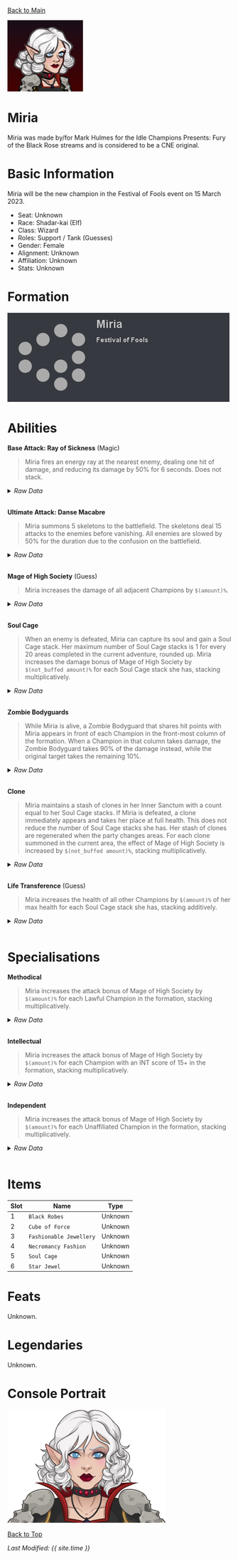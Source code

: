 [Back to Main](index.md)

![PC Portrait](images/portrait_miria.png)

# Miria

Miria was made by/for Mark Hulmes for the Idle Champions Presents: Fury of the Black Rose streams and is considered to be a CNE original.

# Basic Information

Miria will be the new champion in the Festival of Fools event on 15 March 2023.

* Seat: Unknown
* Race: Shadar-kai (Elf)
* Class: Wizard
* Roles: Support / Tank (Guesses)
* Gender: Female
* Alignment: Unknown
* Affiliation: Unknown
* Stats: Unknown

# Formation

![Formation Layout](images/formation_miria.png)

# Abilities

**Base Attack: Ray of Sickness** (Magic)
> Miria fires an energy ray at the nearest enemy, dealing one hit of damage, and reducing its damage by 50% for 6 seconds. Does not stack.
<details><summary><em>Raw Data</em></summary>
<p>
<pre>
{
    "description": "Miria fires an energy ray at the nearest enemy, dealing one hit of damage, and reducing its damage by 50% for 6 seconds. Does not stack.",
    "long_description": "",
    "damage_modifier": 1,
    "damage_types": ["magic"],
    "graphic_id": 0,
    "target": "front",
    "aoe_radius": 0,
    "tags": ["ranged"],
    "num_targets": 1,
    "animations": [{
        "effect_frames": {"projectile": {
            "effect_string": "effect_def,1448",
            "apply_to_hit_monsters": true
        }},
        "sound_frames": {"1": 184},
        "hit_sound": -1,
        "shoot_offset_y": -20,
        "shoot_offset_x": 70,
        "always_new_targets": true,
        "projectile_graphic_id": 1,
        "type": "ranged_attack",
        "projectile": "ray_of_sickness",
        "shoot_frame": 12
    }],
    "name": "Ray of Sickness",
    "cooldown": 6,
    "id": 601
}
</pre>
</p>
</details>
<br />

**Ultimate Attack: Danse Macabre**
> Miria summons 5 skeletons to the battlefield. The skeletons deal 15 attacks to the enemies before vanishing. All enemies are slowed by 50% for the duration due to the confusion on the battlefield.
<details><summary><em>Raw Data</em></summary>
<p>
<pre>
{
    "description": "Miria summons skeletons to fight for her. All enemies are slowed due to the confusion on the battlefield.",
    "long_description": "Miria summons 5 skeletons to the battlefield. The skeletons deal 15 attacks to the enemies before vanishing. All enemies are slowed by 50% for the duration due to the confusion on the battlefield.",
    "damage_modifier": 0.03,
    "damage_types": ["melee"],
    "graphic_id": 18268,
    "target": "none",
    "aoe_radius": 0,
    "tags": [
        "ultimate",
        "ranged"
    ],
    "num_targets": 0,
    "animations": [{
        "skeletons": [
            {
                "damage_frame": 7,
                "graphic_id": 1443
            },
            {
                "damage_frame": 7,
                "graphic_id": 1283
            },
            {
                "damage_frame": 7,
                "graphic_id": 1284
            },
            {
                "damage_frame": 7,
                "graphic_id": 1285
            },
            {
                "damage_frame": 7,
                "graphic_id": 7342
            }
        ],
        "confusion_of_battle_effects": [{"effect_string": "monster_speed_reduce,50"}],
        "ultimate": "miria",
        "type": "ultimate_attack"
    }],
    "name": "Danse Macabre",
    "cooldown": 240,
    "id": 602
}
</pre>
</p>
</details>
<br />

**Mage of High Society** (Guess)
> Miria increases the damage of all adjacent Champions by `$(amount)%`.
<details><summary><em>Raw Data</em></summary>
<p>
<pre>
{
            "effect_keys": [{
                "off_when_benched": true,
                "effect_string": "hero_dps_multiplier_mult,100",
                "targets": ["adj"]
            }],
            "requirements": "",
            "description": {"desc": "$(source_hero) increases the damage of all adjacent Champions by $(amount)%."},
            "id": 1418,
            "flavour_text": "",
            "graphic_id": 18262,
            "properties": {
                "is_formation_ability": true,
                "owner_use_outgoing_description": true
            }
        }
</pre>
</p>
</details>
<br />

**Soul Cage**
> When an enemy is defeated, Miria can capture its soul and gain a Soul Cage stack. Her maximum number of Soul Cage stacks is 1 for every 20 areas completed in the current adventure, rounded up. Miria increases the damage bonus of Mage of High Society by `$(not_buffed amount)%` for each Soul Cage stack she has, stacking multiplicatively.
<details><summary><em>Raw Data</em></summary>
<p>
<pre>
{
    "effect_keys": [
        {
            "stack_title": "Soul Cage Stacks",
            "stacks_multiply": true,
            "show_bonus": true,
            "effect_string": "buff_upgrade,100,10665",
            "max_stacks": 0,
            "stacks_on_trigger": "monster_killed"
        },
        {
            "num_stacks": 1,
            "rounding_mode": "ceil",
            "effect_string": "stacks_max_stack_expr,0,(highest_available_area-1)/20",
            "num_areas": 20
        },
        {
            "is_instanced_stat": true,
            "use_stat_defs": true,
            "effect_string": "stacks_data_binder_safe,0,miria_soul_cage_stacks"
        }
    ],
    "requirements": "",
    "description": {"desc": "When an enemy is defeated, $(source_hero) can capture its soul and gain a Soul Cage stack. Her maximum number of Soul Cage stacks is $(num_stacks___2) for every $(num_areas___2) areas completed in the current adventure, rounded up. $(source_hero) increases the damage bonus of $(upgrade_name id) by $(not_buffed amount)% for each Soul Cage stack she has, stacking multiplicatively."},
    "id": 1419,
    "flavour_text": "",
    "graphic_id": 18263,
    "properties": {
        "indexed_effect_properties": true,
        "is_formation_ability": true,
        "default_bonus_index": 0,
        "owner_use_outgoing_description": true,
        "per_effect_index_bonuses": true
    }
}
</pre>
</p>
</details>
<br />

**Zombie Bodyguards**
> While Miria is alive, a Zombie Bodyguard that shares hit points with Miria appears in front of each Champion in the front-most column of the formation. When a Champion in that column takes damage, the Zombie Bodyguard takes 90% of the damage instead, while the original target takes the remaining 10%.
<details><summary><em>Raw Data</em></summary>
<p>
<pre>
{
    "effect_keys": [{
        "off_when_benched": true,
        "effect_string": "miria_zombie_bodyguards,90",
        "targets": ["front_column"],
        "zombie_sequences": {
            "koed": 2,
            "idle": 0,
            "gethit": 3,
            "ultimate": 2,
            "walk": 1
        },
        "override_key_desc": "A Zombie Bodyguard defends $target by redirecting $amount% of incoming damage to $(source_hero) instead"
    }],
    "requirements": "",
    "description": {"desc": "While $(source_hero) is alive, a Zombie Bodyguard that shares hit points with $(source_hero) appears in front of each Champion in the front-most column of the formation. When a Champion in that column takes damage, the Zombie Bodyguard takes $(amount)% of the damage instead, while the original target takes the remaining $(miria_zombie_bodyguards_remaining_amount)%."},
    "id": 1420,
    "flavour_text": "",
    "graphic_id": 18264,
    "properties": {
        "retain_on_slot_changed": true,
        "is_formation_ability": true,
        "owner_use_outgoing_description": true
    }
}
</pre>
</p>
</details>
<br />

**Clone**
> Miria maintains a stash of clones in her Inner Sanctum with a count equal to her Soul Cage stacks. If Miria is defeated, a clone immediately appears and takes her place at full health. This does not reduce the number of Soul Cage stacks she has. Her stash of clones are regenerated when the party changes areas. For each clone summoned in the current area, the effect of Mage of High Society is increased by `$(not_buffed amount)%`, stacking multiplicatively.
<details><summary><em>Raw Data</em></summary>
<p>
<pre>
{
    "effect_keys": [
        {
            "stack_title": "Summoned Clones",
            "stacks_multiply": true,
            "show_bonus": true,
            "effect_string": "buff_upgrade,100,10665",
            "desc_forced_order": 1,
            "stacks_on_trigger": "will_manually_stack"
        },
        {
            "stack_title": "Available Clones",
            "manual_stacking": true,
            "soul_cage_upgrade_id": 10666,
            "effect_string": "miria_clone",
            "buff_index": 0,
            "show_stacks": true,
            "desc_forced_order": 0
        }
    ],
    "requirements": "",
    "description": {"desc": "$(source_hero) maintains a stash of clones in her Inner Sanctum with a count equal to her Soul Cage stacks. If $(source_hero) is defeated, a clone immediately appears and takes her place at full health. This does not reduce the number of Soul Cage stacks she has. Her stash of clones are regenerated when the party changes areas. For each clone summoned in the current area, the effect of $(upgrade_name id) is increased by $(not_buffed amount)%, stacking multiplicatively."},
    "id": 1421,
    "flavour_text": "",
    "graphic_id": 18260,
    "properties": {
        "indexed_effect_properties": true,
        "is_formation_ability": true,
        "default_bonus_index": 0,
        "owner_use_outgoing_description": true,
        "per_effect_index_bonuses": true
    }
}
</pre>
</p>
</details>
<br />

**Life Transference** (Guess)
> Miria increases the health of all other Champions by `$(amount)%` of her max health for each Soul Cage stack she has, stacking additively.
<details><summary><em>Raw Data</em></summary>
<p>
<pre>
{
    "effect_keys": [{
        "amount_updated_listeners": [
            "max_health_changed",
            "slot_changed",
            "stacks_changed"
        ],
        "per_other_stack_count_effect_key_index": 0,
        "stacks_multiply": false,
        "total_title": "Bonus Health",
        "per_other_stack_count_upgrade_id": 10666,
        "amount_func": "source_percent_health_add",
        "stack_func": "per_other_stack_count",
        "use_computed_amount_for_description": true,
        "effect_string": "increase_health_by_source_percent,1",
        "targets": ["other"],
        "stack_title": "Soul Cage stacks",
        "off_when_benched": true,
        "show_bonus": true,
        "percent_values": false,
        "show_current_value_bonus_desc": false,
        "override_key_desc": "Increases the Health of $target by $amount",
        "round_bonus_value": true
    }],
    "requirements": "",
    "description": {"desc": "$(source_hero) increases the health of all other Champions by $(amount)% of her max health for each Soul Cage stack she has, stacking additively."},
    "id": 1422,
    "flavour_text": "",
    "graphic_id": 18261,
    "properties": {
        "is_formation_ability": true,
        "owner_use_outgoing_description": true
    }
}
</pre>
</p>
</details>
<br />

# Specialisations

**Methodical**
> Miria increases the attack bonus of Mage of High Society by `$(amount)%` for each Lawful Champion in the formation, stacking multiplicatively.
<details><summary><em>Raw Data</em></summary>
<p>
<pre>
{
    "effect_keys": [
        {"effect_string": "pre_stack_amount,25"},
        {
            "amount_expr": "upgrade_amount(10670,0)",
            "stacks_multiply": true,
            "off_when_benched": true,
            "effect_string": "buff_upgrade_per_any_tagged_crusader_mult,0,10665,lawful"
        }
    ],
    "requirements": "",
    "description": {"desc": "$(source_hero) increases the attack bonus of $(upgrade_name id___2) by $(amount)% for each Lawful Champion in the formation, stacking multiplicatively."},
    "id": 1423,
    "flavour_text": "",
    "graphic_id": 0,
    "properties": {
        "indexed_effect_properties": true,
        "is_formation_ability": true,
        "spec_option_post_apply_info": "Lawful Champions: $num_stacks___2",
        "default_bonus_index": 0,
        "owner_use_outgoing_description": true,
        "type": "upgrade",
        "formation_circle_icon": false,
        "per_effect_index_bonuses": true
    }
}
</pre>
</p>
</details>
<br />

**Intellectual**
> Miria increases the attack bonus of Mage of High Society by `$(amount)%` for each Champion with an INT score of 15+ in the formation, stacking multiplicatively.
<details><summary><em>Raw Data</em></summary>
<p>
<pre>
{
    "effect_keys": [
        {"effect_string": "pre_stack_amount,25"},
        {
            "amount_expr": "upgrade_amount(10671,0)",
            "stacks_multiply": true,
            "off_when_benched": true,
            "effect_string": "buff_upgrade_per_any_crusader_where_mult,0,10665,int,>=,15"
        }
    ],
    "requirements": "",
    "description": {"desc": "$(source_hero) increases the attack bonus of $(upgrade_name id___2) by $(amount)% for each Champion with an INT score of 15+ in the formation, stacking multiplicatively."},
    "id": 1424,
    "flavour_text": "",
    "graphic_id": 0,
    "properties": {
        "indexed_effect_properties": true,
        "is_formation_ability": true,
        "spec_option_post_apply_info": "INT 15+ Champions: $num_stacks___2",
        "default_bonus_index": 0,
        "owner_use_outgoing_description": true,
        "type": "upgrade",
        "formation_circle_icon": false,
        "per_effect_index_bonuses": true
    }
}
</pre>
</p>
</details>
<br />

**Independent**
> Miria increases the attack bonus of Mage of High Society by `$(amount)%` for each Unaffiliated Champion in the formation, stacking multiplicatively.
<details><summary><em>Raw Data</em></summary>
<p>
<pre>
{
    "effect_keys": [
        {"effect_string": "pre_stack_amount,25"},
        {
            "amount_expr": "upgrade_amount(10672,0)",
            "stacks_multiply": true,
            "off_when_benched": true,
            "effect_string": "buff_upgrade_per_any_tagged_crusader_mult,0,10665,!has_affiliation"
        }
    ],
    "requirements": "",
    "description": {"desc": "$(source_hero) increases the attack bonus of $(upgrade_name id___2) by $(amount)% for each Unaffiliated Champion in the formation, stacking multiplicatively. "},
    "id": 1425,
    "flavour_text": "",
    "graphic_id": 0,
    "properties": {
        "indexed_effect_properties": true,
        "is_formation_ability": true,
        "spec_option_post_apply_info": "Unaffiliated Champions: $num_stacks___2",
        "default_bonus_index": 0,
        "owner_use_outgoing_description": true,
        "type": "upgrade",
        "formation_circle_icon": false,
        "per_effect_index_bonuses": true
    }
}
</pre>
</p>
</details>
<br />

# Items

| Slot | Name | Type |
|---|---|---|
| 1 | `Black Robes` | Unknown |
| 2 | `Cube of Force` | Unknown |
| 3 | `Fashionable Jewellery` | Unknown |
| 4 | `Necromancy Fashion` | Unknown |
| 5 | `Soul Cage` | Unknown |
| 6 | `Star Jewel` | Unknown |

# Feats

Unknown.

# Legendaries

Unknown.

# Console Portrait

![Console Portrait](images/console_miria.png)

[Back to Top](#top)

*Last Modified: {{ site.time }}*